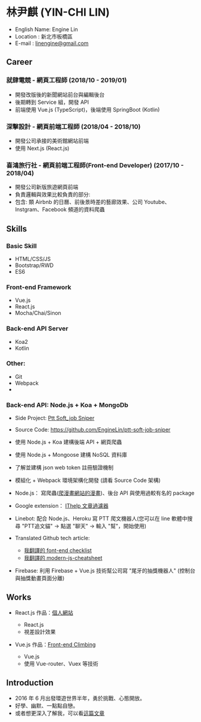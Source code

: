 # 林尹麒 (YIN-CHI LIN)

* English Name: Engine Lin
* Location : 新北市板橋區
* E-mail : linengine@gmail.com

## Career

### 就肆電競 - 網頁工程師 (2018/10 - 2019/01)

* 開發改版後的新聞網站前台與編輯後台
* 後期轉到 Service 組，開發 API
* 前端使用 Vue.js (TypeScript)，後端使用 SpringBoot (Kotlin)

### 深擊設計 - 網頁前端工程師 (2018/04 - 2018/10)

* 開發公司承接的美術館網站前端
* 使用 Next.js (React.js)

### 喜鴻旅行社 - 網頁前端工程師(Front-end Developer) (2017/10 - 2018/04)

* 開發公司新版旅遊網頁前端
* 負責邏輯與效果比較負責的部分:
* 包含: 類 Airbnb 的日曆、前後景時差的藝廊效果、公司 Youtube、Instgram、Facebook 頻道的資料爬蟲

## Skills

### Basic Skill

* HTML/CSS/JS
* Bootstrap/RWD
* ES6

### Front-end Framework

* Vue.js
* React.js
* Mocha/Chai/Sinon

### Back-end API Server

* Koa2
* Kotlin

### Other:

* Git
* Webpack
* 

### Back-end API: Node.js + Koa + MongoDb

* Side Project: <a href="https://ptt-soft-job-sniper.herokuapp.com/" target="_blank">Ptt Soft_job Sniper</a>
* Source Code: https://github.com/EngineLin/ptt-soft-job-sniper
* 使用 Node.js + Koa 建構後端 API + 網頁爬蟲
* 使用 Node.js + Mongoose 建構 NoSQL 資料庫
* 了解並建構 json web token 註冊驗證機制
* 模組化 + Webpack 環境架構化開發 (請看 Source Code 架構)

* Node.js： 寫爬蟲(<a href="https://github.com/EngineLin/comicChatch" target="_black">爬漫畫網站的漫畫</a>)、後台 API 與使用過較有名的 package
* Google extension： <a href="https://github.com/EngineLin/googleExtensionFilter" target="_blank"> IThelp 文章過濾器</a>
* Linebot: 配合 Node.js、Heroku 寫 PTT 爬文機器人(您可以在 line 軟體中搜尋 "PTT追文貓" -> 點選 "聊天" -> 輸入 "幫"，開始使用)
* Translated Github tech article:
  * <a href="https://github.com/EngineLin/Front-End-Checklist" target="_blank">我翻譯的 font-end checklist</a>
  * <a href="https://github.com/EngineLin/modern-js-cheatsheet" target="_blank">我翻譯的 modern-js-cheatsheet</a>
  
* Firebase: 利用 Firebase + Vue.js 技術幫公司寫 "尾牙的抽獎機器人" (控制台與抽獎動畫頁面分離)

## Works

- React.js 作品：<a href="https://enginelin.github.io/personalWebsite/" target="_blank">個人網站</a>

  - React.js
  - 視差設計效果

- Vue.js 作品：<a href="https://enginelin.github.io/front-end-climbing/" target="_blank">Front-end Climbing</a>

  - Vue.js
  - 使用 Vue-router、Vuex 等技術

## Introduction

* 2016 年 6 月出發環遊世界半年，勇於挑戰、心態開放。
* 好學、幽默、一點點自戀。
* 或者想更深入了解我，可以看<a href="https://goo.gl/VWvM3v" target="_blank">這篇文章</a>
